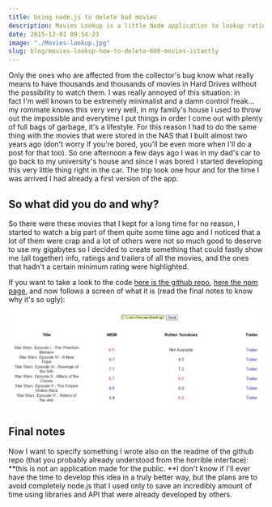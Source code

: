 ```yaml
---
title: Using node.js to delete bad movies
description: Movies Lookup is a little Node application to lookup ratings of many movies all together on imdb and Rotten Tomatoes.
date: 2015-12-01 09:54:23
image: "./Movies-lookup.jpg"
slug: blog/movies-lookup-how-to-delete-600-movies-istantly
---
```


Only the ones who are affected from the collector's bug know what really means to have thousands and thousands of movies in Hard Drives without the possibility to watch them. I was really annoyed of this situation: in fact I'm well known to be extremely minimalist and a damn control freak... my rommate knows this very very well, in my family's house I used to throw out the impossible and everytime I put things in order I come out with plenty of full bags of garbage, it's a lifestyle.
For this reason I had to do the same thing with the movies that were stored in the NAS that I built almost two years ago (don't worry if you're bored, you'll be even more when I'll do a post for that too). So one afternoon a few days ago I was in my dad's car to go back to my university's house and since I was bored I started developing this very little thing right in the car. The trip took one hour and for the time I was arrived I had already a first version of the app.

## So what did you do and why?

So there were these movies that I kept for a long time for no reason, I started to watch a big part of them quite some time ago and I noticed that a lot of them were crap and a lot of others were not so much good to deserve to use my gigabytes so I decided to create something that could fastly show me (all together) info, ratings and trailers of all the movies, and the ones that hadn't a certain minimum rating were highlighted.

If you want to take a look to the code [here is the github repo](http://github.com/giacomocerquone/Movies-Lookup.git), [here the npm page](https://www.npmjs.com/package/movies-lookup), and now follows a screen of what it is (read the final notes to know why it's so ugly):

![Movies Lookup ui](./Movies-Lookup-screenshot.jpg)

## Final notes

Now I want to specify something I wrote also on the readme of the github repo (that you probably already understood from the horrible interface): **this is not an application made for the public. **I don't know if I'll ever have the time to develop this idea in a truly better way, but the plans are to avoid completely node.js that I used only to save an incredibly amount of time using libraries and API that were already developed by others.
